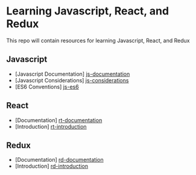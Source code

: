 # Learning Javascript, React, and Redux
This repo will contain resources for learning Javascript, React, and Redux

## Javascript
- [Javascript Documentation] [js-documentation]
- [Javascript Considerations] [js-considerations]
- [ES6 Conventions] [js-es6]

## React
- [Documentation] [rt-documentation]
- [Introduction] [rt-introduction]

## Redux
- [Documentation] [rd-documentation]
- [Introduction] [rd-introduction]

[js-documentation]: ./javascript/documentation.md
[js-considerations]: ./javascript/considerations.md
[js-es6]: ./javascript/es6.md

[rt-documentation]: ./react/documentation.md
[rt-introduction]: ./react/introduction.md

[rd-documentation]: ./redux/documentation.md
[rd-introduction]: ./redux/introduction.md
